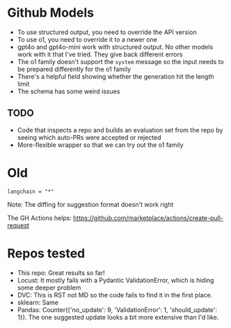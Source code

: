 # Github Models

- To use structured output, you need to override the API version
- To use o1, you need to override it to a newer one
- gpt4o and gpt4o-mini work with structured output. No other models work with it that I've tried. They give back different errors
- The o1 family doesn't support the `system` message so the input needs to be prepared differently for the o1 family
- There's a helpful field showing whether the generation hit the length limit
- The schema has some weird issues

## TODO

- Code that inspects a repo and builds an evaluation set from the repo by seeing which auto-PRs were accepted or rejected
- More-flexible wrapper so that we can try out the o1 family


# Old
```suggestion
langchain = "*"
```

Note: The diffing for suggestion format doesn't work right

The GH Actions helps:
https://github.com/marketplace/actions/create-pull-request

# Repos tested

- This repo: Great results so far!
- Locust: It mostly fails with a Pydantic ValidationError, which is hiding some deeper problem
- DVC: This is RST not MD so the code fails to find it in the first place.
- sklearn: Same
- Pandas: Counter({'no_update': 9, 'ValidationError': 1, 'should_update': 1}). The one suggested update looks a bit more extensive than I'd like.
